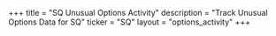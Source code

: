 +++
title = "SQ Unusual Options Activity"
description = "Track Unusual Options Data for SQ"
ticker = "SQ"
layout = "options_activity"
+++

